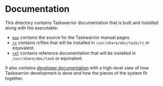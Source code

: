 # Documentation

This directory contains Taskwarrior documentation that is built and installed along with the executable:

* [`man`](man/) contains the source for the Taskwarrior manual pages.
* [`rc`](rc/) contains rcfiles that will be installed in `/usr/share/doc/task/rc` or equivalent.
* [`ref`](ref/) contains reference documentation that will be installed in `/usr/share/doc/task` or equivalent.

It also contains [developer documentation](devel/README.md) with a high-level view of how Taskwarrior development is done and how the pieces of the system fit together.
